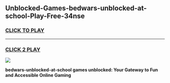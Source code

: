 
## Unblocked-Games-bedwars-unblocked-at-school-Play-Free-34nse
<h3>
<a href="https://premium76.site?title=bedwars-unblocked-at-school&ref=23A">CLICK TO PLAY</a></h3>
<hr>

<h3>
<a href="https://premium76.site?title=bedwars-unblocked-at-school&ref=23A">CLICK 2 PLAY</a>
  
</h3>

<a href="https://premium76.site?title=bedwars-unblocked-at-school&ref=23A"><img src="https://clearcache.store/games.png"></a>


**bedwars-unblocked-at-school games unblocked: Your Gateway to Fun and Accessible Online Gaming**
